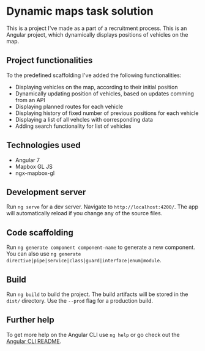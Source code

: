 # Dynamic maps task solution

This is a project I've made as a part of a recruitment process. This is an Angular project, which dynamically displays positions of vehicles on the map.

## Project functionalities

To the predefined scaffolding I've added the following functionalities:

* Displaying vehicles on the map, according to their initial position
* Dynamically updating position of vehicles, based on updates comming from an API
* Displaying planned routes for each vehicle
* Displaying history of fixed number of previous positions for each vehicle
* Displaying a list of all vehcles with corresponding data
* Adding search functionality for list of vehicles

## Technologies used

* Angular 7
* Mapbox GL JS
* ngx-mapbox-gl


## Development server

Run `ng serve` for a dev server. Navigate to `http://localhost:4200/`. The app will automatically reload if you change any of the source files.

## Code scaffolding

Run `ng generate component component-name` to generate a new component. You can also use `ng generate directive|pipe|service|class|guard|interface|enum|module`.

## Build

Run `ng build` to build the project. The build artifacts will be stored in the `dist/` directory. Use the `--prod` flag for a production build.

## Further help

To get more help on the Angular CLI use `ng help` or go check out the [Angular CLI README](https://github.com/angular/angular-cli/blob/master/README.md).
